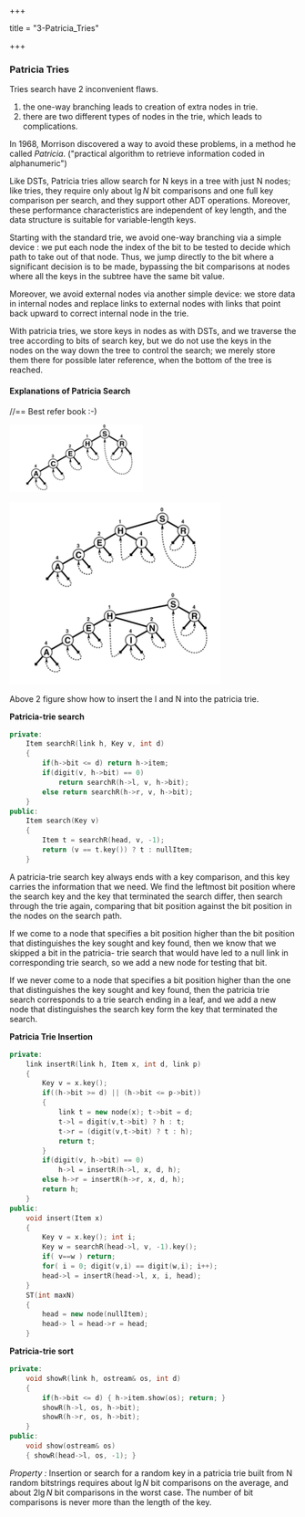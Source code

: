 +++

title = "3-Patricia_Tries"

+++

### Patricia Tries

Tries search have 2 inconvenient flaws.

1.  the one-way branching leads to creation of extra nodes in trie.
2. there are two different types of nodes in the trie, which leads to complications.

In 1968, Morrison discovered a way to avoid these problems, in a method he called *Patricia*. ("practical algorithm to retrieve information coded in alphanumeric")

Like DSTs, Patricia tries allow search for N keys in a tree with just N nodes; like tries, they require only about $\lg N$ bit comparisons and one full key comparison per search, and they support other ADT operations. Moreover, these performance characteristics are independent of key length, and the data structure is suitable for variable-length keys.

Starting with the standard trie, we avoid one-way branching via a simple device : we put each node the index of the bit to be tested to decide which path to take out of that node. Thus, we jump directly to the bit where a significant decision is to be made, bypassing the bit comparisons at nodes where all the keys in the subtree have the same bit value.

Moreover, we avoid external nodes via another simple device: we store data in internal nodes and replace links to external nodes with links that point back upward to correct internal node in the trie.

With patricia tries, we store keys in nodes as with DSTs, and we traverse the tree according to bits of search key, but we do not use the keys in the nodes on the way down the tree to control the search; we merely store them there for possible later reference, when the bottom of the tree is reached.

#### Explanations of Patricia Search

//== Best refer book :-)

![image-20210101192200678](3_Patricia_Tries.assets/image-20210101192200678.png)

![image-20210101192220632](3_Patricia_Tries.assets/image-20210101192220632.png)

Above 2 figure show how to insert the I and N into the patricia trie.

**Patricia-trie search**

````c++
private:
	Item searchR(link h, Key v, int d)
    {
        if(h->bit <= d) return h->item;
        if(digit(v, h->bit) == 0)
            return searchR(h->l, v, h->bit);
        else return searchR(h->r, v, h->bit);
    }
public:
	Item search(Key v)
    {
        Item t = searchR(head, v, -1);
        return (v == t.key()) ? t : nullItem;
    }
````

A patricia-trie search key always ends with a key comparison, and this key carries the information that we need. We find the leftmost bit position where the search key and the key that terminated the search differ, then search through the trie again, comparing that bit position against the bit position in the nodes on the search path.

If we come to a node that specifies a bit position higher than the bit position that distinguishes the key sought and key found, then we know that we skipped a bit in the patricia- trie search that would have led to a null link in corresponding trie search, so we add a new node for testing that bit.

If we never come to a node that specifies a bit position higher than the one that distinguishes the key sought and key found,  then the patricia trie search corresponds to a trie search ending in a leaf, and we add a new node that distinguishes the search key form the key that terminated the search.

**Patricia Trie Insertion**

````c++
private:
	link insertR(link h, Item x, int d, link p)
    {
        Key v = x.key();
        if((h->bit >= d) || (h->bit <= p->bit))
        {
            link t = new node(x); t->bit = d;
            t->l = digit(v,t->bit) ? h : t;
            t->r = (digit(v,t->bit) ? t : h);
            return t;
        }
        if(digit(v, h->bit) == 0)
            h->l = insertR(h->l, x, d, h);
        else h->r = insertR(h->r, x, d, h);
        return h;
    }
public:
	void insert(Item x)
    {
        Key v = x.key(); int i;
        Key w = searchR(head->l, v, -1).key();
        if( v==w ) return;
        for( i = 0; digit(v,i) == digit(w,i); i++);
        head->l = insertR(head->l, x, i, head);
    }
	ST(int maxN)
    {
        head = new node(nullItem);
        head-> l = head->r = head;
    }
````

**Patricia-trie sort**

````c++
private:
	void showR(link h, ostream& os, int d)
    {
        if(h->bit <= d) { h->item.show(os); return; }
        showR(h->l, os, h->bit);
        showR(h->r, os, h->bit);
    }
public:
	void show(ostream& os)
    { showR(head->l, os, -1); }
````

*Property :* Insertion or search for a random key in a patricia trie built from N random bitstrings requires about $\lg N$ bit comparisons on the average, and about $2\lg N$ bit comparisons in the worst case. The number of bit comparisons is never more than the length of the key.

